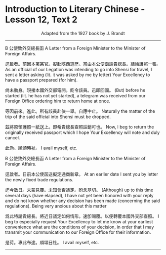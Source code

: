 # Introduction to Literary Chinese - Lesson 12, Text 2

<center>Adapted from the 1927 book by J. Brandt</center>

---

<!-- A 公使致外交總長函
A Letter from a Foreign Minister to the Minister of Foreign Affairs.

逕啟者。前因本署某官。擬赴陝西遊歷。當由本公便函請貴總長。繕給護照一張。尙未動身。現接本國外交部電開。飭令該員。迅即回國。等因前來。進此。所有該員赴俠一舉。自應中止。茲將原領護照一紙送上。即希貴總長查照註銷可也。此泐。順頌時祉。
As an official of our Legation was intending to go into Shensi for travel, I sent a letter asking (lit. it was asked by me by letter) Your Excellency to have a passport prepared (for him). (But) before he started (lit. he has not yet started), a telegram was received from our Foreign Office ordering him to return home at once. Naturally the matter of the trip of the said official into Shensi must be dropped. Now, I beg to return the originally received passport which I hope Your Excellency will note and duly cancel. I avail myself, etc. -->

B 公使致外交總長函
A Letter from a Foreign Minister to the Minister of Foreign Affairs.

逕啟者。前因本署某官。擬赴陝西遊歷。當由本公便函請貴總長。繕給護照一張。
As an official of our Legation was intending to go into Shensi for travel, I sent a letter asking (lit. it was asked by me by letter) Your Excellency to have a passport prepared (for him).

尙未動身。現接本國外交部電開。飭令該員。迅即回國。
(But) before he started (lit. he has not yet started), a telegram was received from our Foreign Office ordering him to return home at once.

等因前來。進此。所有該員赴俠一舉。自應中止。
Naturally the matter of the trip of the said official into Shensi must be dropped.

茲將原領護照一紙送上。即希貴總長查照註銷可也。
Now, I beg to return the originally received passport which I hope Your Excellency will note and duly cancel.

此泐。順頌時祉。
I avail myself, etc.

<!-- B 公使致外交總長函
A Letter from a Foreign Minister to the Minister of Foreign Affairs.

逕啟者。日前本公使函送擬定通商新章。迄今數日。未蒙見覆。未知會否議定。盼念基切。爲此特請貴總長。將近日議定如何情形。速卽賜覆。以便轉覆本國外交部查照。是荷。專此布達。順頌日社。
At an earlier date I sent you by letter the newly fixed trade regulations. (Although) up to this time several days (have elapsed). I have not yet been honored with your reply and do not know whether any decision has been made (concerning the said regulations). Being very anxious about this matter I beg to especially request Your Excellency to let me know at your earliest convenience what are the conditions of your decision, in order that I may transmit your communication to our Foreign Office for their information. I avail myself, etc. -->

B 公使致外交總長函
A Letter from a Foreign Minister to the Minister of Foreign Affairs.

逕啟者。日前本公使函送擬定通商新章。
At an earlier date I sent you by letter the newly fixed trade regulations.

迄今數日。未蒙見覆。未知會否議定。盼念基切。
(Although) up to this time several days (have elapsed), I have not yet been honored with your reply and do not know whether any decision has been made (concerning the said regulations). Being very anxious about this matter

爲此特請貴總長。將近日議定如何情形。速卽賜覆。以便轉覆本國外交部查照。
I beg to especially request Your Excellency to let me know at your earliest convenience what are the conditions of your decision, in order that I may transmit your communication to our Foreign Office for their information.

是荷。專此布達。順頌日社。
I avail myself, etc.

---
